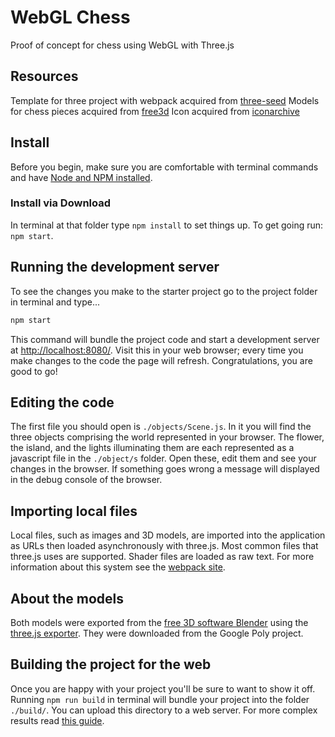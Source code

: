 # WebGL Chess

Proof of concept for chess using WebGL with Three.js

## Resources

Template for three project with webpack acquired from [three-seed](https://github.com/edwinwebb/three-seed)
Models for chess pieces acquired from [free3d](https://free3d.com/3d-model/chessboard-716865.html)
Icon acquired from [iconarchive](http://www.iconarchive.com/show/orb-os-x-icons-by-osullivanluke/Chess-icon.html)

## Install

Before you begin, make sure you are comfortable with terminal commands and have [Node and NPM installed](https://www.npmjs.com/get-npm).

### Install via Download

In terminal at that folder type `npm install` to set things up. To get going run: `npm start`.

## Running the development server

To see the changes you make to the starter project go to the project folder in terminal and type...

```bash
npm start
```

This command will bundle the project code and start a development server at [http://localhost:8080/](http://localhost:8080/). Visit this in your web browser; every time you make changes to the code the page will refresh. Congratulations, you are good to go!

## Editing the code

The first file you should open is `./objects/Scene.js`. In it you will find the three objects comprising the world represented in your browser. The flower, the island, and the lights illuminating them are each represented as a javascript file in the `./object/s` folder. Open these, edit them and see your changes in the browser. If something goes wrong a message will displayed in the debug console of the browser.

## Importing local files

Local files, such as images and 3D models, are imported into the application as URLs then loaded asynchronously with three.js. Most common files that three.js uses are supported. Shader files are loaded as raw text. For more information about this system see the [webpack site](https://webpack.js.org/).

## About the models

Both models were exported from the [free 3D software Blender](https://www.blender.org/) using the [three.js exporter](https://github.com/timoxley/threejs/tree/master/utils/exporters/blender). They were downloaded from the Google Poly project.

## Building the project for the web

Once you are happy with your project you'll be sure to want to show it off. Running `npm run build` in terminal will bundle your project into the folder `./build/`. You can upload this directory to a web server. For more complex results read [this guide](https://webpack.js.org/guides/production/).
